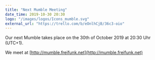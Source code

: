 ```yaml
---
title: "Next Mumble Meeting"
date_time: 2019-10-30 20:30
logo: "/images/logos/Icons_mumble.svg"
external_url: "https://trello.com/b/eOnlhCjB/36c3-oio"
---
```


Our next Mumble takes place on the 30th of October 2019 at 20:30 Uhr (UTC+1).

We meet at [http://mumble.freifunk.net](http://mumble.freifunk.net)
